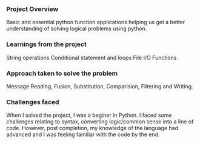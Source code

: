 ### Project Overview

 Basic and essential python function applications helping us get a better understanding of solving logical problems using python.


### Learnings from the project

 String operations
Conditional statement and loops
File I/O
Functions


### Approach taken to solve the problem

 Message Reading, Fusion, Substitution, Comparision, Filtering and Writing.


### Challenges faced

 When I solved the project, I was a beginer in Python. I faced some challenges relating to syntax, converting logic/common sense into a line of code. However, post completion, my knowledge of the language had advanced and I was feeling familiar with the code by the end.


